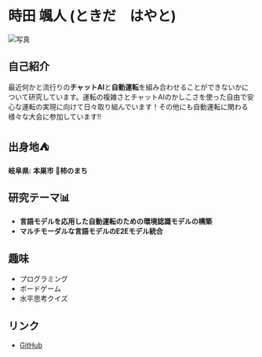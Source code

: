 
# 時田 颯人 (ときだ　はやと) 

![写真](/img/profile/toki2.png)

## 自己紹介

最近何かと流行りの**チャットAI**と**自動運転**を組み合わせることができないかについて研究しています。運転の複雑さとチャットAIのかしこさを使った自由で安心な運転の実現に向けて日々取り組んでいます！その他にも自動運転に関わる様々な大会に参加しています!!

## 出身地⛺

**岐阜県:** **本巣市** 🍊**柿のまち**

## 研究テーマ📊
- **言語モデルを応用した自動運転のための環境認識モデルの構築**
- **マルチモーダルな言語モデルのE2Eモデル統合**
<!-- ## 研究紹介 -->
<!--
<div class="slide-container">
<iframe src="ここにGoogleスライドの埋め込みURLを貼り付け" frameborder="0" width="960" height="569" allowfullscreen="true" mozallowfullscreen="true" webkitallowfullscreen="true"></iframe>
</div>
-->

## 趣味
- プログラミング
- ボードゲーム
- 水平思考クイズ

## リンク
- [GitHub](https://github.com/toki-1441)
    
